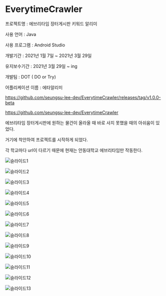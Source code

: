 # EverytimeCrawler
프로젝트명 : ﻿에브리타임 장터게시판 키워드 알리미

사용 언어 : Java

사용 프로그램 : Android Studio

개발기간 : 2021년 1월 7일 ~ 2021년 3월 29일

유지보수기간 : 2021년 3월 29일 ~ ing

개발팀 : DOT ( DO or Try)

어플리케이션 이름 : 에타알리미

https://github.com/seungsu-lee-dev/EverytimeCrawler/releases/tag/v1.0.0-beta



https://github.com/seungsu-lee-dev/EverytimeCrawler



에브리타임 장터게시판에 원하는 물건이 올라올 때 바로 사지 못했을 때의 아쉬움이 있었다.

거기에 착안하여 프로젝트를 시작하게 되었다.

각 학교마다 url이 다르기 때문에 현재는 안동대학교 에브리타임만 작동한다.

![슬라이드1](https://user-images.githubusercontent.com/68325847/116733552-31bf5000-aa27-11eb-8c4b-f0cd64fcf0ce.PNG)

![슬라이드2](https://user-images.githubusercontent.com/68325847/116733577-3ab02180-aa27-11eb-8b52-1fa2cf65c5e9.PNG)

![슬라이드3](https://user-images.githubusercontent.com/68325847/116733589-3dab1200-aa27-11eb-8aea-1687d397e88b.PNG)

![슬라이드4](https://user-images.githubusercontent.com/68325847/116733600-400d6c00-aa27-11eb-8f9c-a7dbb3433ee9.PNG)

![슬라이드5](https://user-images.githubusercontent.com/68325847/116733607-43085c80-aa27-11eb-987a-d68b5ca4fc81.PNG)

![슬라이드6](https://user-images.githubusercontent.com/68325847/116733621-46034d00-aa27-11eb-8267-e2f74beeed1a.PNG)

![슬라이드7](https://user-images.githubusercontent.com/68325847/116733628-48fe3d80-aa27-11eb-8d79-4ff31e80d44e.PNG)

![슬라이드8](https://user-images.githubusercontent.com/68325847/116733637-4d2a5b00-aa27-11eb-944e-f772e420dcaf.PNG)

![슬라이드9](https://user-images.githubusercontent.com/68325847/116733650-50bde200-aa27-11eb-9910-3b2b25e76b8c.PNG)

![슬라이드10](https://user-images.githubusercontent.com/68325847/116733663-54516900-aa27-11eb-8cb8-9a13b12a0ab0.PNG)

![슬라이드11](https://user-images.githubusercontent.com/68325847/116733671-57e4f000-aa27-11eb-8af3-5d0ffe1a727c.PNG)

![슬라이드12](https://user-images.githubusercontent.com/68325847/116733683-5adfe080-aa27-11eb-9e23-f8d2ddc50ef3.PNG)

![슬라이드13](https://user-images.githubusercontent.com/68325847/116733694-5ddad100-aa27-11eb-887c-3c68ee2eb184.PNG)
